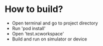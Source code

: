 # How to build?

- Open terminal and go to project directory
- Run 'pod install'
- Open 'test.xcworkspace'
- Build and run on simulator or device

